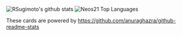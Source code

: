 
![RSugimoto's github stats](https://github-readme-stats.vercel.app/api?username=RSugimoto2017&count_private=true&show_icons=true&theme=radical)
![Neos21 Top Languages](https://github-readme-stats.vercel.app/api/top-langs/?username=tayoon&theme=radical)

These cards are powered by https://github.com/anuraghazra/github-readme-stats
